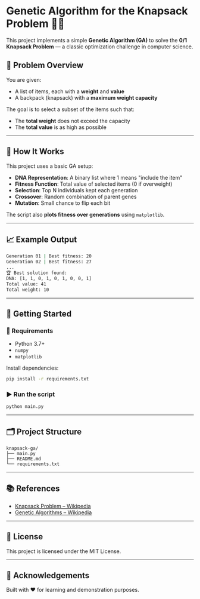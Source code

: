 # Genetic Algorithm for the Knapsack Problem 🧬🎒

This project implements a simple **Genetic Algorithm (GA)** to solve the **0/1 Knapsack Problem** — a classic optimization challenge in computer science.

## 🧠 Problem Overview

You are given:
- A list of items, each with a **weight** and **value**
- A backpack (knapsack) with a **maximum weight capacity**

The goal is to select a subset of the items such that:
- The **total weight** does not exceed the capacity
- The **total value** is as high as possible

---

## 📌 How It Works

This project uses a basic GA setup:
- **DNA Representation**: A binary list where 1 means "include the item"
- **Fitness Function**: Total value of selected items (0 if overweight)
- **Selection**: Top N individuals kept each generation
- **Crossover**: Random combination of parent genes
- **Mutation**: Small chance to flip each bit

The script also **plots fitness over generations** using `matplotlib`.

---

## 📈 Example Output

```bash
Generation 01 | Best fitness: 20
Generation 02 | Best fitness: 27
...
🏆 Best solution found:
DNA: [1, 1, 0, 1, 0, 1, 0, 0, 1]
Total value: 41
Total weight: 10
```

---

## 🚀 Getting Started

### 🔧 Requirements

- Python 3.7+
- `numpy`
- `matplotlib`

Install dependencies:

```bash
pip install -r requirements.txt
```

### ▶️ Run the script

```bash
python main.py
```

---

## 🗂️ Project Structure

```
knapsack-ga/
├── main.py
├── README.md
└── requirements.txt
```

---

## 📚 References

- [Knapsack Problem – Wikipedia](https://en.wikipedia.org/wiki/Knapsack_problem)
- [Genetic Algorithms – Wikipedia](https://en.wikipedia.org/wiki/Genetic_algorithm)

---

## 📄 License

This project is licensed under the MIT License.

---

## 🙌 Acknowledgements

Built with ❤️ for learning and demonstration purposes.